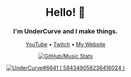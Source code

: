 <h1 align="center">Hello! 👋</h1>
<h3 align="center">I'm UnderCurve and I make things.</h3>

<p align="center"> <a href="https://l.wdym.info/yt">YouTube</a> • <a href="https://l.wdym.info/ttv">Twitch</a> • <a href="https://l.wdym.info/home">My Website</a> </p>

<p align="center"> 
  <a href="https://github.com/UnderCurve">
    <img src="https://raw.githubusercontent.com/UnderCurve/UnderCurve/main/github-metrics.svg" alt="GitHub/Music Stats" /> 
  </a>
</p>

<p align="center">
  <a href="https://discord.com/users/584349058236416024">
     <img src="https://discord.c99.nl/widget/theme-2/584349058236416024.png" alt="UnderCurve#6641 ( 584349058236416024 )"/>
       </a>
</p>
